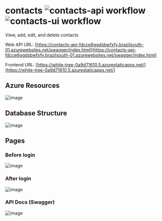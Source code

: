 # contacts ![contacts-api workflow](https://github.com/RyanFilho/contacts/actions/workflows/main_contacts-api.yml/badge.svg) ![contacts-ui workflow](https://github.com/RyanFilho/contacts/actions/workflows/azure-static-web-apps-white-tree-0a9d71610.yml/badge.svg)
View, add, edit, and delete contacts

Web API URL: [https://contacts-api-fdcce6ggdsbwfxfy.brazilsouth-01.azurewebsites.net/swagger/index.html](https://contacts-api-fdcce6ggdsbwfxfy.brazilsouth-01.azurewebsites.net/swagger/index.html)

Frontend URL: [https://white-tree-0a9d71610.5.azurestaticapps.net/](https://white-tree-0a9d71610.5.azurestaticapps.net/)

## Azure Resources
![image](https://github.com/user-attachments/assets/6f68483a-83fb-4c70-bb4f-1bb73bfe8a5d)

## Database Structure
![image](https://github.com/user-attachments/assets/136bcb7e-e34c-47fc-9535-ce41c5310fb9)


## Pages

### Before login
![image](https://github.com/user-attachments/assets/a5b2cac0-13cb-411e-bd3f-c42eb5d3066a)

### After login
![image](https://github.com/user-attachments/assets/6c2f11b8-d3e1-4838-be0b-ebc628e35c80)

### API Docs (Swagger)
![image](https://github.com/user-attachments/assets/aeca75a8-5a32-4635-a33e-6a1728375d24)

